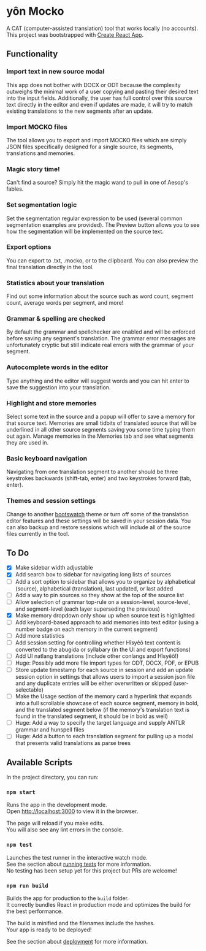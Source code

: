 # yôn Mocko

A CAT (computer-assisted translation) tool that works locally (no accounts). This project was bootstrapped with [Create React App](https://github.com/facebook/create-react-app).

## Functionality

### Import text in new source modal
This app does not bother with DOCX or ODT because the complexity outweighs the minimal work of a user copying and pasting their desired text into the input fields. Additionally, the user has full control over this source text directly in the editor and even if updates are made, it will try to match existing translations to the new segments after an update.

### Import MOCKO files
The tool allows you to export and import MOCKO files which are simply JSON files specifically designed for a single source, its segments, translations and memories.

### Magic story time!
Can't find a source? Simply hit the magic wand to pull in one of Aesop's fables.

### Set segmentation logic
Set the segmentation regular expression to be used (several common segmentation examples are provided). The Preview button allows you to see how the segmentation will be implemented on the source text.

### Export options
You can export to .txt, .mocko, or to the clipboard. You can also preview the final translation directly in the tool.

### Statistics about your translation
Find out some information about the source such as word count, segment count, average words per segment, and more!

### Grammar & spelling are checked
By default the grammar and spellchecker are enabled and will be enforced before saving any segment's translation. The grammar error messages are unfortunately cryptic but still indicate real errors with the grammar of your segment.

### Autocomplete words in the editor
Type anything and the editor will suggest words and you can hit enter to save the suggestion into your translation.

### Highlight and store memories
Select some text in the source and a popup will offer to save a memory for that source text. Memories are small tidbits of translated source that will be underlined in all other source segments saving you some time typing them out again. Manage memories in the Memories tab and see what segments they are used in.

### Basic keyboard navigation
Navigating from one translation segment to another should be three keystrokes backwards (shift-tab, enter) and two keystrokes forward (tab, enter).

### Themes and session settings
Change to another [bootswatch](https://bootswatch.com) theme or turn off some of the translation editor features and these settings will be saved in your session data. You can also backup and restore sessions which will include all of the source files currently in the tool.

## To Do

- [x] Make sidebar width adjustable
- [x] Add search box to sidebar for navigating long lists of sources
- [ ] Add a sort option to sidebar that allows you to organize by alphabetical (source), alphabetical (translation), last updated, or last added
- [ ] Add a way to pin sources so they show at the top of the source list
- [ ] Allow selection of grammar top-rule on a session-level, source-level, and segment-level (each layer superseding the previous)
- [x] Make memory dropdown only show up when source text is highlighted
- [ ] Add keyboard-based approach to add memories into text editor (using a number badge on each memory in the current segment)
- [ ] Add more statistics
- [ ] Add session setting for controlling whether Hîsyêô text content is converted to the abugida or syllabary (in the UI and export functions)
- [ ] Add UI natlang translations (include other conlangs and Hîsyêô!)
- [ ] Huge: Possibly add more file import types for ODT, DOCX, PDF, or EPUB
- [ ] Store update timestamp for each source in session and add an update session option in settings that allows users to import a session json file and any duplicate entries will be either overwritten or skipped (user-selectable)
- [ ] Make the Usage section of the memory card a hyperlink that expands into a full scrollable showcase of each source segment, memory in bold, and the translated segment below (if the memory's translation text is found in the translated segment, it should be in bold as well)
- [ ] Huge: Add a way to specify the target language and supply ANTLR grammar and hunspell files
- [ ] Huge: Add a button to each translation segment for pulling up a modal that presents valid translations as parse trees

## Available Scripts

In the project directory, you can run:

### `npm start`

Runs the app in the development mode.\
Open [http://localhost:3000](http://localhost:3000) to view it in the browser.

The page will reload if you make edits.\
You will also see any lint errors in the console.

### `npm test`

Launches the test runner in the interactive watch mode.\
See the section about [running tests](https://facebook.github.io/create-react-app/docs/running-tests) for more information.\
No testing has been setup yet for this project but PRs are welcome!

### `npm run build`

Builds the app for production to the `build` folder.\
It correctly bundles React in production mode and optimizes the build for the best performance.

The build is minified and the filenames include the hashes.\
Your app is ready to be deployed!

See the section about [deployment](https://facebook.github.io/create-react-app/docs/deployment) for more information.
